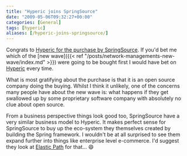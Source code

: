 ```yaml
---
title: "Hyperic joins SpringSource"
date: "2009-05-06T09:32:27+00:00"
categories: [General]
tags: [hyperic]
aliases: [/hyperic-joins-springsource/]
---
```


Congrats to [Hyperic for the purchase by SpringSource](http://www.hyperic.com/blog/springsource/). If you'd bet me which of the [new wave]({{< ref "/posts/network-managements-new-wave/index.md" >}}) were going to be bought first I would have bet on [Hyperic](http://www.hyperic.com/) every time.

What is most gratifying about the purchase is that it is an open source company doing the buying. Whilst I think it unlikely, one of the concerns many people have about the new wave is: what happens if they get swallowed up by some proprietary software company with absolutely no clue about open source.

From a business perspective things look good too, SpringSource have a very similar business model to Hyperic. It makes perfect sense for SpringSource to buy up the eco-system they themselves created by building the Spring framework. I wouldn't be at all surprised to see them expand further into things like enterprise level e-commerce. I'd suggest they look at [Elastic Path](http://www.getelastic.com/) for that... :smile:
